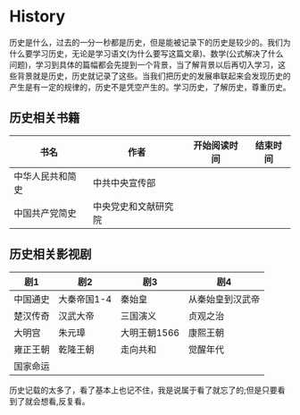# History
历史是什么，过去的一分一秒都是历史，但是能被记录下的历史是较少的。我们为什么要学习历史，无论是学习语文(为什么要写这篇文章)、数学(公式解决了什么问题)，学习到具体的篇幅都会先提到一个背景，当了解背景以后再切入学习，这些背景就是历史，历史就记录了这些。当我们把历史的发展串联起来会发现历史的产生是有一定的规律的，历史不是凭空产生的。学习历史，了解历史，尊重历史。

## 历史相关书籍

 书名  | 作者  | 开始阅读时间  | 结束时间  
------------ | ------------- | ------------- | ------------- 
|  中华人民共和简史  | 中共中央宣传部  |    |
|  中国共产党简史 | 中央党史和文献研究院  |   |   

 ## 历史相关影视剧
 剧1   | 剧2  | 剧3  | 剧4
------------ | ------------- | ------------- | ------------- 
中国通史|大秦帝国1-4|秦始皇|从秦始皇到汉武帝|
楚汉传奇|汉武大帝|三国演义|贞观之治|
大明宫|朱元璋|大明王朝1566|康熙王朝|
雍正王朝|乾隆王朝|走向共和|觉醒年代|
国家命运|

历史记载的太多了，看了基本上也记不住，我是说属于看了就忘了的;但是只要看到了就会想看,反复看。
